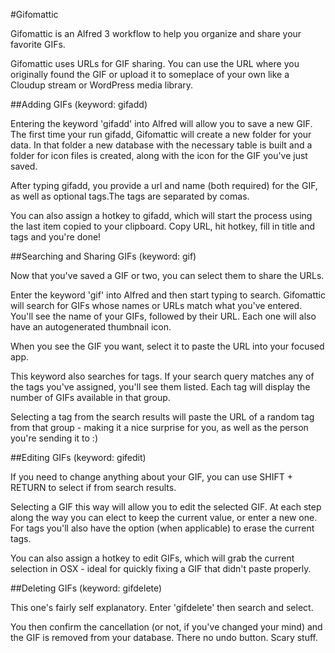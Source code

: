 #Gifomattic

Gifomattic is an Alfred 3 workflow to help you organize and share your favorite GIFs.

Gifomattic uses URLs for GIF sharing. You can use the URL where you originally found the GIF or upload it to someplace of your own like a Cloudup stream or WordPress media library.

##Adding GIFs (keyword: gifadd)

Entering the keyword 'gifadd' into Alfred will allow you to save a new GIF. The first time your run gifadd, Gifomattic will create a new folder for your data. In that folder a new database with the necessary table is built and a folder for icon files is created, along with the icon for the GIF you've just saved.

After typing gifadd, you provide a url and name (both required) for the GIF, as well as optional tags.The tags are separated by comas.

You can also assign a hotkey to gifadd, which will start the process using the last item copied to your clipboard. Copy URL, hit hotkey, fill in title and tags and you're done!

##Searching and Sharing GIFs (keyword: gif)

Now that you've saved a GIF or two, you can select them to share the URLs.

Enter the keyword 'gif' into Alfred and then start typing to search. Gifomattic will search for GIFs whose names or URLs match what you've entered. You'll see the name of your GIFs, followed by their URL. Each one will also have an autogenerated thumbnail icon.

When you see the GIF you want, select it to paste the URL into your focused app.

This keyword also searches for tags. If your search query matches any of the tags you've assigned, you'll see them listed. Each tag will display the number of GIFs available in that group.

Selecting a tag from the search results will paste the URL of a random tag from that group - making it a nice surprise for you, as well as the person you're sending it to :)

##Editing  GIFs (keyword: gifedit)

If you need to change anything about your GIF, you can use SHIFT + RETURN to select if from search results.

Selecting a GIF this way will allow you to edit the selected GIF. At each step along the way you can elect to keep the current value, or enter a new one. For tags you'll also have the option (when applicable) to erase the current tags.

You can also assign a hotkey to edit GIFs, which will grab the current selection in OSX - ideal for quickly fixing a GIF that didn't paste properly.

##Deleting GIFs (keyword: gifdelete)

This one's fairly self explanatory. Enter 'gifdelete' then search and select.

You then confirm the cancellation (or not, if you've changed your mind) and the GIF is removed from your database. There no undo button. Scary stuff.
